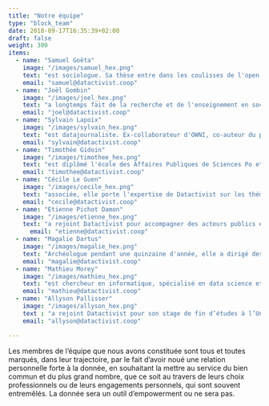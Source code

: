 ```yaml
---
title: "Notre équipe"
type: "block_team"
date: 2018-09-17T16:35:39+02:00
draft: false
weight: 300
items:
  - name: "Samuel Goëta"
    image: "/images/samuel_hex.png"
    text: "est sociologue. Sa thèse entre dans les coulisses de l'open data et interroge les conditions de mise en œuvre de ces projets. Il est co-fondateur de l'association Open Knowledge France où il milite pour que l'ouverture du savoir bénéficie à tous."
    email: "samuel@datactivist.coop"
  - name: "Joël Gombin"
    image: "/images/joel_hex.png"
    text: "a longtemps fait de la recherche et de l'enseignement en sociologie électorale, ce qui lui a permis d'acquérir de solides compétences en data science. Gérant de Datactivist, il a une expérience significative de direction de projet, pour des clients tant publics que privés."
    email: "joel@datactivist.coop"
  - name: "Sylvain Lapoix"
    image: "/images/sylvain_hex.png"
    text: "est datajournaliste. Ex-collaborateur d'OWNI, co-auteur du programme de France Télévision #Datagueule, il chérit l'open data et défend la philosophie des sources ouvertes. Padawan en R et en Python, il forme à l'usage de la donnée journalistes et acteurs de la société civile en France et en Afrique francophone."
    email: "sylvain@datactivist.coop"
  - name: "Timothée Gidoin"
    image: "/images/timothee_hex.png"
    text: "est diplômé l'école des Affaires Publiques de Sciences Po et de l'Edhec. Convaincu par l'importance de la donnée dans le débat public, il se passionne pour le fact-checking et s'est récemment investi dans un projet entrepreneurial visant à combattre les fake news."
    email: "timothee@datactivist.coop"
  - name: "Cécile Le Guen"
    image: "/images/cecile_hex.png"
    text: "associée, elle porte l'expertise de Datactivist sur les thématiques de commande publique ouverte et de coopération internationale. Polyglotte et ancienne salariée d’Open Knowledge International, elle a parcouru le monde à la rencontre des communautés open data et continue de le faire, développant la branche internationale de la coopérative."
    email: "cecile@datactivist.coop"
  - name: "Etienne Pichot Damon"
    image: "/images/etienne_hex.png"
    text: "a rejoint Datactivist pour accompagner des acteurs publics et privés dans l'ouverture et la réutilisation de leurs données. Avant cela, il a été en charge de la politique d'open data pour la Métropole Européenne de Lille, et cette expérience l'a mené à s'investir plus particulièrement dans le sujet des transports."
      email: "etienne@datactivist.coop"
  - name: "Magalie Dartus"
    image: "/images/magalie_hex.png"
    text: "Archéologue pendant une quinzaine d'année, elle a dirigé des opérations de fouille en France et à l’étranger avant de se reconvertir dans la géomatique. Ses centres d’intérêts professionnels la poussent désormais vers l’open data et l’animation d’équipes. Elle a une prédilection toute particulière pour la cartographie libre et le crowdsourcing."
    email: "magalie@datactivist.coop"
  - name: "Mathieu Morey"
    image: "/images/mathieu_hex.png"
    text: "est chercheur en informatique, spécialisé en data science et machine learning. Il développe des méthodes et des outils pour améliorer la découvrabilité et la qualité des données ouvertes, au bénéfice des producteurs et des réutilisateurs."
    email: "mathieu@datactivist.coop"
  - name: "Allyson Pallisser"
    image: "/images/allyson_hex.png"
    text : "a rejoint Datactivist pour son stage de fin d’études à l’Université de Nice. Il intègre le master Expertise du politique et Affaires publiques où il enquête également sur la mise en place des politiques publiques d’open data, notamment au Brésil."
    email: "allyson@datactivist.coop"

---
```


Les membres de l’équipe que nous avons constituée sont tous et toutes marqués, dans leur trajectoire, par le fait d’avoir noué une relation personnelle forte à la donnée, en souhaitant la mettre au service du bien commun et du plus grand nombre, que ce soit au travers de leurs choix professionnels ou de leurs engagements personnels, qui sont souvent entremêlés. La donnée sera un outil d’empowerment ou ne sera pas.
